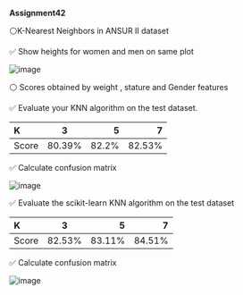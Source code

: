  **Assignment42**

⚪K-Nearest Neighbors in ANSUR II dataset

✅ Show heights for women and men on same plot 

![image](https://github.com/SajedehGharabadian/Machine_Learning_Pylearn7/assets/76538787/434bee86-55ba-4455-ab93-223ee7d2dc4f)

⚪ Scores obtained by weight , stature and Gender features	

✅ Evaluate your KNN algorithm on the test dataset.

| K            |      3     |     5      |      7       |
| :---         |     :---:  |      ---:  |   ---:       |
| Score        | 80.39%     | 82.2%      |  82.53%      |

✅ Calculate confusion matrix

![image](https://github.com/SajedehGharabadian/Machine_Learning_Pylearn7/assets/76538787/df429968-1f36-4e17-9749-4c0eeac79e19)


✅ Evaluate the scikit-learn KNN algorithm on the test dataset

| K            |      3     |     5      |      7       |
| :---         |     :---:  |      ---:  |   ---:       |
| Score        | 82.53%     | 83.11%     |  84.51%      |

✅ Calculate confusion matrix

![image](https://github.com/SajedehGharabadian/Machine_Learning_Pylearn7/assets/76538787/704c6eb5-4b15-4b17-8aa7-1cd63b569c02)

